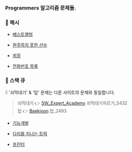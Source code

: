 ### Programmers 알고리즘 문제들.

### &#128205; 해시
- [베스트앨범](https://programmers.co.kr/learn/courses/30/lessons/42579)

- [완주하지 못한 선수](https://programmers.co.kr/learn/courses/30/lessons/42576)

- [위장](https://programmers.co.kr/learn/courses/30/lessons/42578)

- [전화번호 목록](https://programmers.co.kr/learn/courses/30/lessons/42579?language=java)

### &#128205; 스택 큐
&#10069;&#10069; '쇠막대기' & '탑' 문제는 다른 사이트의 문제와 동일합니다.  
> 쇠막대기 &#128073; [SW_Expert_Academy](https://github.com/soomin0328/Algorithm/tree/master/Algorithm/src/SW_Expert_Academy) 쇠막대기자르기_5432  
> 탑 &#128073; [Baekjoon](https://github.com/soomin0328/Algorithm/tree/master/Algorithm/src/Baekjoon) 탑_2493

- [기능개발](https://programmers.co.kr/learn/courses/30/lessons/42586?language=java)

- [다리를 지나는 트럭](https://programmers.co.kr/learn/courses/30/lessons/42583?language=java)

- [프린터](https://programmers.co.kr/learn/courses/30/lessons/42587?language=java)